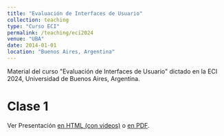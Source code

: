 ```yaml
---
title: "Evaluación de Interfaces de Usuario"
collection: teaching
type: "Curso ECI"
permalink: /teaching/eci2024
venue: "UBA"
date: 2014-01-01
location: "Buenos Aires, Argentina"
---
```


Material del curso "Evaluación de Interfaces de Usuario" dictado en la ECI 2024, Universidad de Buenos Aires, Argentina. 

Clase 1
======
Ver Presentación [en HTML (con videos)](https://carlagriggio.com/files/ECI1/) o [en PDF](https://carlagriggio.com/files/ECI1/ECI1.pdf). 

<!-- Heading 2
======

Heading 3
====== -->
